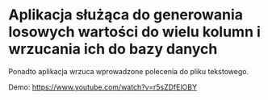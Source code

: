 # Aplikacja służąca do generowania losowych wartości do wielu kolumn i wrzucania ich do bazy danych

Ponadto aplikacja wrzuca wprowadzone polecenia do pliku tekstowego.

Demo: https://www.youtube.com/watch?v=r5sZDfElOBY
